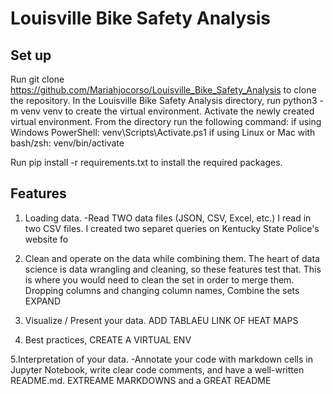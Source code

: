 # Louisville Bike Safety Analysis

## Set up
Run git clone https://github.com/Mariahjocorso/Louisville_Bike_Safety_Analysis to clone the repository.
In the Louisville Bike Safety Analysis directory, run python3 -m venv venv to create the virtual environment.
Activate the newly created virtual environment. From the directory run the following command:
if using Windows PowerShell: venv\Scripts\Activate.ps1
if using Linux or Mac with bash/zsh: venv/bin/activate

Run pip install -r requirements.txt to install the required packages.


## Features
1. Loading data. 
    -Read TWO data files (JSON, CSV, Excel, etc.)
    I read in two CSV files. I created two separet queries on Kentucky State Police's website fo

2. Clean and operate on the data while combining them. The heart of data science is data wrangling and cleaning, so these features test that. This is where you would need to clean the set in order to merge them. 
    Dropping columns and changing column names, Combine the sets EXPAND

3. Visualize / Present your data. 
    ADD TABLAEU LINK OF HEAT MAPS

4. Best practices,
    CREATE A VIRTUAL ENV

5.Interpretation of your data. 
   -Annotate your code with markdown cells in Jupyter Notebook, write clear code comments, and have a well-written README.md. 
    EXTREAME MARKDOWNS and a GREAT README

 